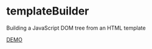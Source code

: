 # templateBuilder
Building a JavaScript DOM tree from an HTML template

[DEMO](http://dazio.ru/templatebuilder/)